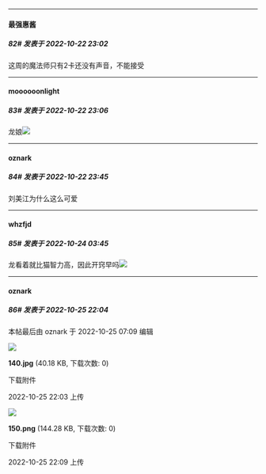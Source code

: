 

*****

####  最强惠酱  
##### 82#       发表于 2022-10-22 23:02

这周的魔法师只有2卡还没有声音，不能接受

*****

####  moooooonlight  
##### 83#       发表于 2022-10-22 23:06

龙娘<img src="https://static.saraba1st.com/image/smiley/face2017/077.png" referrerpolicy="no-referrer">



*****

####  oznark  
##### 84#       发表于 2022-10-22 23:45

刘美江为什么这么可爱



*****

####  whzfjd  
##### 85#       发表于 2022-10-24 03:45

龙看着就比猫智力高，因此开窍早吗<img src="https://static.saraba1st.com/image/smiley/face2017/077.png" referrerpolicy="no-referrer">



*****

####  oznark  
##### 86#       发表于 2022-10-25 22:04

 本帖最后由 oznark 于 2022-10-25 07:09 编辑 

<img src="https://img.saraba1st.com/forum/202210/25/070347lgx8p0c7zkgcbw7b.jpg" referrerpolicy="no-referrer">

<strong>140.jpg</strong> (40.18 KB, 下载次数: 0)

下载附件

2022-10-25 22:03 上传

<img src="https://img.saraba1st.com/forum/202210/25/070902h45t1i3x241ie53h.png" referrerpolicy="no-referrer">

<strong>150.png</strong> (144.28 KB, 下载次数: 0)

下载附件

2022-10-25 22:09 上传

